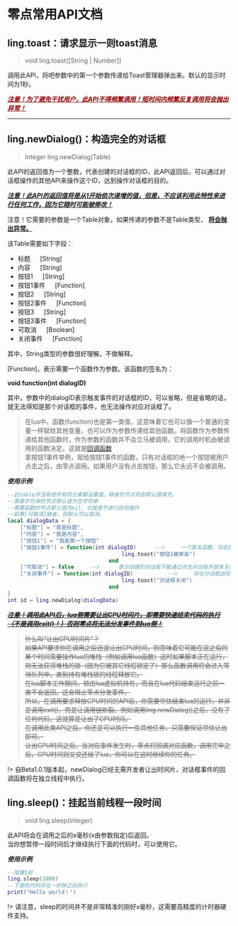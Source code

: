 # 零点常用API文档

## ling.toast：请求显示一则toast消息
>  void ling.toast([String | Number])

调用此API，将吧参数中的第一个参数传递给Toast管理器弹出来。默认的显示时间为1秒。

***<font color="#8B0000"><u>注意！为了避免干扰用户，此API不得频繁调用！短时间内频繁反复调用将会抛出异常！</u></font>***

---

## ling.newDialog()：构造完全的对话框

> Integer ling.newDialog(Table)

此API的返回值为一个整数，代表创建的对话框的ID，此API返回后，可以通过对话框操作的其他API来操作这个ID，达到操作对话框的目的。

<u> ***注意！此API的返回值将是从1开始依次递增的值，但是，不应该利用此特性来进行任何工作，因为它随时可能被修改！*** </u>

注意！它需要的参数是一个Table对象，如果传递的参数不是Table类型， <u> **将会抛出异常。** </u>

该Table需要如下字段：

- 标题   &emsp;     [String]
- 内容   &emsp;     [String]
- 按钮1  &emsp;     [String]
- 按钮1事件 &emsp;  [Function]
- 按钮2  &emsp;     [String]
- 按钮2事件 &emsp;  [Function]
- 按钮3  &emsp;     [String]
- 按钮3事件 &emsp;  [Function]
- 可取消  &emsp;    [Boolean]
-  关闭事件  &emsp;     [Function]

其中，String类型的参数很好理解。不做解释。

[Function]，表示需要一个函数作为参数。该函数的签名为：

**void function(int dialogID)**

其中，参数中的dialogID表示触发事件的对话框的ID，可以省略，但是省略的话，就无法得知是那个对话框的事件，也无法操作对应对话框了。

> 在lua中，函数(function)也是第一类值，这意味着它也可以像一个普通的变量一样赋给其他变量，也可以作为参数传递给其他函数。将函数作为参数传递给其他函数时，作为参数的函数并不会立马被调用，它的调用时机由被调用的函数决定。这就是[回调函数](https://blog.csdn.net/angciyu/article/details/80794273)  
拿按钮1事件举例，赋给按钮1事件的函数，只有对话框的地一个按钮被用户点击之后，由零点调用。如果用户没有点击按钮，那么它永远不会被调用。

***使用示例***
~~~ lua
--此table并没有给所有的元素都设置值，缺省的节点将由默认值填充。
--需要字符串的节点默认值为空字符串
--需要函数的节点默认值为nil，也就是不进行任何操作
--如果[可取消]缺省，则默认可以取消。
local dialogData = {
    ["标题"] = "我是标题",
    ["内容"] = "我是内容",
    ["按钮1"] = "我是第一个按钮"
    ["按钮1事件"] = function(int dialogID)      -->     一个匿名函数，将在按钮1被用户单击时由零点调用
                                    ling.toast("按钮1被单击") 
                                end
    ["可取消"] = false     -->      表示创建的对话框不能通过点击对话框外部来关闭
    ["关闭事件"] = function(int dialogID)           -->     将在对话框由任何原因关闭时调用。
                                    ling.toast("对话框关闭")
                                end
}
int id = ling.newDialog(dialogData)
~~~

<u> ***~~注意！调用此API后，lua侧需要让出CPU时间片，即需要快速结束代码的执行（不是调用exit()！）否则零点将无法分发事件到lua侧！~~*** </u>

> ~~什么叫“让出CPU时间片”？  
如果API要求你在调用之后迅速让出CPU时间，则意味着它可能在这之后的某个时间需要操作lua的堆栈（例如调用lua函数）这时如果脚本正在运行，则无法获得堆栈的锁（因为它被其它线程锁定了）那么函数调用将会进入等待队列中，直到持有堆栈锁的线程释放它。  
在lua脚本工作期间，锁由lua虚拟机持有，而且在lua代码结束运行之前一直不会返回。这会阻止零点分发事件。  
所以，在调用要求释放CPU时间的API后，你需要尽快结束lua的运行，并非是调用exit()，而是让调用链断裂。例如调用ling.newDialog()之后，没有了任何代码，这就算是让出了CPU时间。  
在调用此类API之后，你还是可以执行一些其他任务，只需要保证尽快让出即可。  
让出CPU时间之后，当对应事件发生时，零点将回调对应函数，调用完毕之后，CPU时间则又交还给了lua，你可以在这时继续你的任务。~~

!> 自Beta1.0.1版本起，newDialog已经无需开发者让出时间片，对话框事件的回调函数将在独立线程中执行。

## ling.sleep()：挂起当前线程一段时间
> void ling.sleep(Integer)

此API将会在调用之后的x毫秒(x由参数指定)后返回。  
当你想暂停一段时间后才继续执行下面的代码时，可以使用它。

***使用示例***

~~~ lua
--阻塞1秒
ling.sleep(1000)
--下面的代码将在一秒钟之后执行
print("Hello world！")
~~~

!> 请注意，sleep的时间并不是非常精准的刚好x毫秒，这需要高精度的计时器硬件支持。


